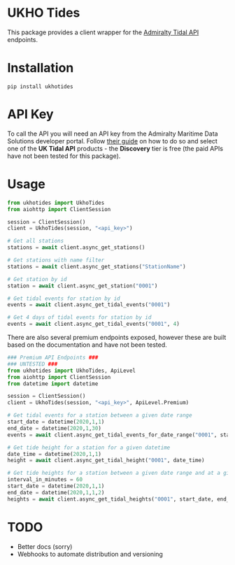 # UKHO Tides

This package provides a client wrapper for the [Admiralty Tidal API](https://admiraltyapi.portal.azure-api.net/) endpoints.

# Installation

```
pip install ukhotides
```

# API Key

To call the API you will need an API key from the Admiralty Maritime Data Solutions developer portal. Follow [their guide](https://admiraltyapi.portal.azure-api.net/docs/startup) on how to do so and select one of the **UK Tidal API** products - the **Discovery** tier is free (the paid APIs have not been tested for this package).

# Usage

```python
from ukhotides import UkhoTides
from aiohttp import ClientSession

session = ClientSession()
client = UkhoTides(session, "<api_key>")

# Get all stations
stations = await client.async_get_stations()

# Get stations with name filter
stations = await client.async_get_stations("StationName")

# Get station by id
station = await client.async_get_station("0001")

# Get tidal events for station by id
events = await client.async_get_tidal_events("0001")

# Get 4 days of tidal events for station by id
events = await client.async_get_tidal_events("0001", 4)
```

There are also several premium endpoints exposed, however these are built based on the documentation and have not been tested.

```python
### Premium API Endpoints ###
### UNTESTED ###
from ukhotides import UkhoTides, ApiLevel
from aiohttp import ClientSession
from datetime import datetime

session = ClientSession()
client = UkhoTides(session, "<api_key>", ApiLevel.Premium)

# Get tidal events for a station between a given date range
start_date = datetime(2020,1,1)
end_date = datetime(2020,1,30)
events = await client.async_get_tidal_events_for_date_range("0001", start_date, end_date)

# Get tide height for a station for a given datetime
date_time = datetime(2020,1,1)
height = await client.async_get_tidal_height("0001", date_time)

# Get tide heights for a station between a given date range and at a given interval
interval_in_minutes = 60
start_date = datetime(2020,1,1)
end_date = datetime(2020,1,1,2)
heights = await client.async_get_tidal_heights("0001", start_date, end_date, interval_in_minutes)
```

# TODO

- Better docs (sorry)
- Webhooks to automate distribution and versioning